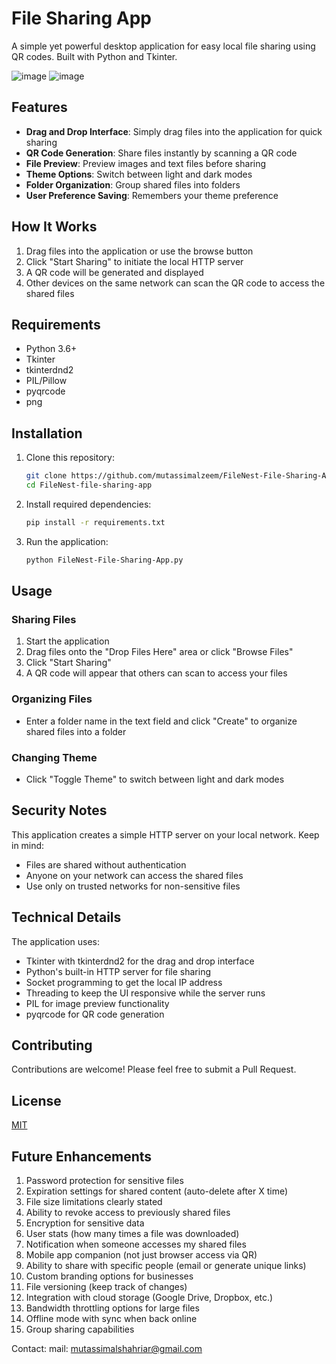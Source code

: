# File Sharing App

A simple yet powerful desktop application for easy local file sharing using QR codes. Built with Python and Tkinter.

![image](https://github.com/user-attachments/assets/ddba9605-8b06-476a-995c-1d8a543c0db2) ![image](https://github.com/user-attachments/assets/f8e7a057-c2c8-431b-96f7-2771a526b8fe)



## Features

- **Drag and Drop Interface**: Simply drag files into the application for quick sharing
- **QR Code Generation**: Share files instantly by scanning a QR code
- **File Preview**: Preview images and text files before sharing
- **Theme Options**: Switch between light and dark modes
- **Folder Organization**: Group shared files into folders
- **User Preference Saving**: Remembers your theme preference

## How It Works

1. Drag files into the application or use the browse button
2. Click "Start Sharing" to initiate the local HTTP server
3. A QR code will be generated and displayed
4. Other devices on the same network can scan the QR code to access the shared files

## Requirements

- Python 3.6+
- Tkinter
- tkinterdnd2
- PIL/Pillow
- pyqrcode
- png

## Installation

1. Clone this repository:
   ```bash
   git clone https://github.com/mutassimalzeem/FileNest-File-Sharing-App.git
   cd FileNest-file-sharing-app
   ```

2. Install required dependencies:
   ```bash
   pip install -r requirements.txt
   ```

3. Run the application:
   ```bash
   python FileNest-File-Sharing-App.py
   ```

## Usage

### Sharing Files
1. Start the application
2. Drag files onto the "Drop Files Here" area or click "Browse Files"
3. Click "Start Sharing"
4. A QR code will appear that others can scan to access your files

### Organizing Files
- Enter a folder name in the text field and click "Create" to organize shared files into a folder

### Changing Theme
- Click "Toggle Theme" to switch between light and dark modes

## Security Notes

This application creates a simple HTTP server on your local network. Keep in mind:
- Files are shared without authentication
- Anyone on your network can access the shared files
- Use only on trusted networks for non-sensitive files

## Technical Details

The application uses:
- Tkinter with tkinterdnd2 for the drag and drop interface
- Python's built-in HTTP server for file sharing
- Socket programming to get the local IP address
- Threading to keep the UI responsive while the server runs
- PIL for image preview functionality
- pyqrcode for QR code generation

## Contributing

Contributions are welcome! Please feel free to submit a Pull Request.

## License

[MIT](LICENSE)

## Future Enhancements

1. Password protection for sensitive files
2. Expiration settings for shared content (auto-delete after X time)
3. File size limitations clearly stated
4. Ability to revoke access to previously shared files
5. Encryption for sensitive data
6. User stats (how many times a file was downloaded)
7. Notification when someone accesses my shared files
8. Mobile app companion (not just browser access via QR)
9. Ability to share with specific people (email or generate unique links)
10. Custom branding options for businesses
11. File versioning (keep track of changes)
12. Integration with cloud storage (Google Drive, Dropbox, etc.)
13. Bandwidth throttling options for large files
14. Offline mode with sync when back online
15. Group sharing capabilities

Contact:
mail: mutassimalshahriar@gmail.com
